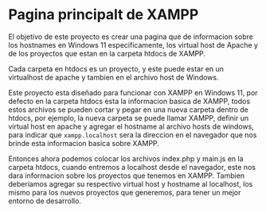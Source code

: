 # Pagina principalt de XAMPP
El objetivo de este proyecto es crear una pagina que de informacion sobre los hostnames en Windows 11 especificamente, los virtual host de Apache y de los proyectos que estan en la carpeta htdocs de XAMPP.

Cada carpeta en htdocs es un proyecto, y este puede estar en un virtualhost de apache y tambien en el archivo host de Windows.

Este proyecto esta diseñado para funcionar con XAMPP en Windows 11, por defecto en la carpeta htdocs esta la informacion basica de XAMPP, todos estos archivos se pueden cortar y pegar en una nueva carpeta dentro de htdocs, por ejemplo, la nueva carpeta se puede llamar XAMPP, definir un virtual host en apache y agregar el hostname al archivo hosts de windows, para indicar que `xampp.localhost` sera la direccion en el navegador que nos brinde esta informacion basica sobre XAMPP.

Entonces ahora podemos colocar los archivos index.php y main.js en la carpeta htdocs, cuando entremos a localhost desde el navegador, este nos dara informacion sobre los proyectos que tenemos en XAMPP. Tambien deberiamos agregar su respectivo virtual host y hostname al localhost, los mismo para los nuevos proyectos que generemos, para tener un mejor entorno de desarrollo.